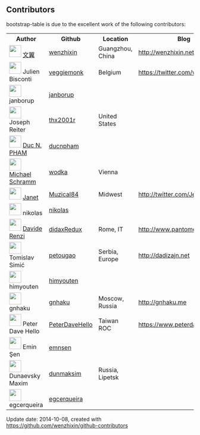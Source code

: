 ## Contributors

bootstrap-table is due to the excellent work of the following contributors:

<table>
<tr>
<th>Author</th>
<th>Github</th>
<th>Location</th>
<th>Blog</th>
<th>Commits</th>
</tr>

<tr>
<td><img src="https://avatars.githubusercontent.com/u/2117018?v=2" width="32" height="32"> <a href="mailto:wenzhixin2010@gmail.com">文翼</a></td>
<td><a href="https://github.com/wenzhixin">wenzhixin</a></td>
<td>Guangzhou, China</td>
<td><a href="http://wenzhixin.net.cn">http://wenzhixin.net.cn</a></td>
<td>385</td>
<tr>
<tr>
<td><img src="https://avatars.githubusercontent.com/u/5487021?v=2" width="32" height="32"> Julien Bisconti</td>
<td><a href="https://github.com/veggiemonk">veggiemonk</a></td>
<td>Belgium</td>
<td><a href="https://twitter.com/veggiemonk">https://twitter.com/veggiemonk</a></td>
<td>3</td>
<tr>
<tr>
<td><img src="https://avatars.githubusercontent.com/u/6866443?v=2" width="32" height="32"> janborup</td>
<td><a href="https://github.com/janborup">janborup</a></td>
<td></td>
<td></td>
<td>3</td>
<tr>
<tr>
<td><img src="https://avatars.githubusercontent.com/u/8710090?v=2" width="32" height="32"> Joseph Reiter</td>
<td><a href="https://github.com/thx2001r">thx2001r</a></td>
<td>United States</td>
<td></td>
<td>3</td>
<tr>
<tr>
<td><img src="https://avatars.githubusercontent.com/u/8870312?v=2" width="32" height="32"> <a href="mailto:duc.pham@enclave.vn">Duc N. PHAM</a></td>
<td><a href="https://github.com/ducnpham">ducnpham</a></td>
<td></td>
<td></td>
<td>2</td>
<tr>
<tr>
<td><img src="https://avatars.githubusercontent.com/u/385731?v=2" width="32" height="32"> <a href="mailto:michael.schramm@gmail.com">Michael Schramm</a></td>
<td><a href="https://github.com/wodka">wodka</a></td>
<td>Vienna</td>
<td></td>
<td>2</td>
<tr>
<tr>
<td><img src="https://avatars.githubusercontent.com/u/775601?v=2" width="32" height="32"> <a href="mailto:muzical84@hotmail.com">Janet</a></td>
<td><a href="https://github.com/Muzical84">Muzical84</a></td>
<td>Midwest</td>
<td><a href="http://twitter.com/JesusFreak84">http://twitter.com/JesusFreak84</a></td>
<td>2</td>
<tr>
<tr>
<td><img src="https://avatars.githubusercontent.com/u/59292?v=2" width="32" height="32"> nikolas</td>
<td><a href="https://github.com/nikolas">nikolas</a></td>
<td></td>
<td></td>
<td>2</td>
<tr>
<tr>
<td><img src="https://avatars.githubusercontent.com/u/5970450?v=2" width="32" height="32"> <a href="mailto:davide.renzi@gmail.com">Davide Renzi</a></td>
<td><a href="https://github.com/didaxRedux">didaxRedux</a></td>
<td>Rome, IT</td>
<td><a href="http://www.pantomedia.it">http://www.pantomedia.it</a></td>
<td>2</td>
<tr>
<tr>
<td><img src="https://avatars.githubusercontent.com/u/1369261?v=2" width="32" height="32"> Tomislav Simić</td>
<td><a href="https://github.com/petougao">petougao</a></td>
<td>Serbia, Europe</td>
<td><a href="http://dadizajn.net">http://dadizajn.net</a></td>
<td>1</td>
<tr>
<tr>
<td><img src="https://avatars.githubusercontent.com/u/3030334?v=2" width="32" height="32"> himyouten</td>
<td><a href="https://github.com/himyouten">himyouten</a></td>
<td></td>
<td></td>
<td>1</td>
<tr>
<tr>
<td><img src="https://avatars.githubusercontent.com/u/188236?v=2" width="32" height="32"> gnhaku</td>
<td><a href="https://github.com/gnhaku">gnhaku</a></td>
<td>Moscow, Russia</td>
<td><a href="http://gnhaku.me">http://gnhaku.me</a></td>
<td>1</td>
<tr>
<tr>
<td><img src="https://avatars.githubusercontent.com/u/3691490?v=2" width="32" height="32"> Peter Dave Hello</td>
<td><a href="https://github.com/PeterDaveHello">PeterDaveHello</a></td>
<td>Taiwan ROC</td>
<td><a href="https://www.peterdavehello.org/">https://www.peterdavehello.org/</a></td>
<td>1</td>
<tr>
<tr>
<td><img src="https://avatars.githubusercontent.com/u/5148536?v=2" width="32" height="32"> Emin Şen</td>
<td><a href="https://github.com/emnsen">emnsen</a></td>
<td></td>
<td></td>
<td>1</td>
<tr>
<tr>
<td><img src="https://avatars.githubusercontent.com/u/5313150?v=2" width="32" height="32"> Dunaevsky Maxim</td>
<td><a href="https://github.com/dunmaksim">dunmaksim</a></td>
<td>Russia, Lipetsk</td>
<td></td>
<td>1</td>
<tr>
<tr>
<td><img src="https://avatars.githubusercontent.com/u/1701102?v=2" width="32" height="32"> egcerqueira</td>
<td><a href="https://github.com/egcerqueira">egcerqueira</a></td>
<td></td>
<td></td>
<td>1</td>
<tr>

</table>

Update date: 2014-10-08, created with https://github.com/wenzhixin/github-contributors